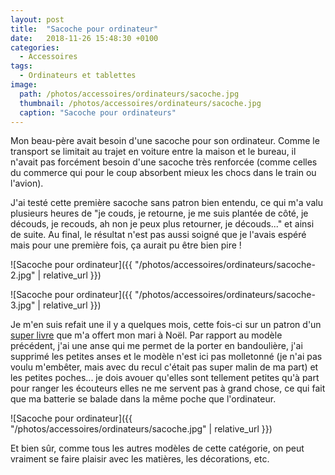 ```yaml
---
layout: post
title:  "Sacoche pour ordinateur"
date:   2018-11-26 15:48:30 +0100
categories: 
  - Accessoires
tags: 
  - Ordinateurs et tablettes
image:
  path: /photos/accessoires/ordinateurs/sacoche.jpg
  thumbnail: /photos/accessoires/ordinateurs/sacoche.jpg
  caption: "Sacoche pour ordinateurs"
---
```


Mon beau-père avait besoin d'une sacoche pour son ordinateur. Comme le transport se limitait au trajet en voiture entre la maison et le bureau, il n'avait pas forcément besoin d'une sacoche très renforcée (comme celles du commerce qui pour le coup absorbent mieux les chocs dans le train ou l'avion).   

<!-- more -->

J'ai testé cette première sacoche sans patron bien entendu, ce qui m'a valu plusieurs heures de "je couds, je retourne, je me suis plantée de côté, je découds, je recouds, ah non je peux plus retourner, je découds..." et ainsi de suite. Au final, le résultat n'est pas aussi soigné que je l'avais espéré mais pour une première fois, ça aurait pu être bien pire ! 

![Sacoche pour ordinateur]({{ "/photos/accessoires/ordinateurs/sacoche-2.jpg" | relative_url }})

![Sacoche pour ordinateur]({{ "/photos/accessoires/ordinateurs/sacoche-3.jpg" | relative_url }})

Je m'en suis refait une il y a quelques mois, cette fois-ci sur un patron d'un [super livre](https://www.mapetitemercerie.com/en/library/56902-book-cartables-et-sacs-a-dos.html) que m'a offert mon mari à Noël. Par rapport au modèle précédent, j'ai une anse qui me permet de la porter en bandoulière, j'ai supprimé les petites anses et le modèle n'est ici pas molletonné (je n'ai pas voulu m'embêter, mais avec du recul c'était pas super malin de ma part) et les petites poches... je dois avouer qu'elles sont tellement petites qu'à part pour ranger les écouteurs elles ne me servent pas à grand chose, ce qui fait que ma batterie se balade dans la même poche que l'ordinateur.

![Sacoche pour ordinateur]({{ "/photos/accessoires/ordinateurs/sacoche.jpg" | relative_url }})

Et bien sûr, comme tous les autres modèles de cette catégorie, on peut vraiment se faire plaisir avec les matières, les décorations, etc. 
